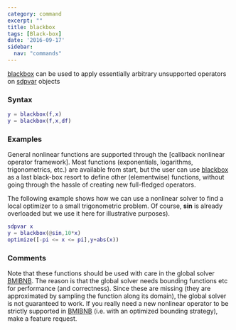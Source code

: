 ```yaml
---
category: command
excerpt: ""
title: blackbox
tags: [Black-box]
date: '2016-09-17'
sidebar:
  nav: "commands"
---
```


[blackbox](/command/blackbox) can be used to apply essentially arbitrary unsupported operators on [sdpvar](/command/sdpvar) objects

### Syntax


````matlab
y = blackbox(f,x)
y = blackbox(f,x,df)
````

### Examples

General nonlinear functions are supported through the [callback nonlinear operator framework]. Most functions (exponentials, logarithms, trigonometrics, etc.) are available from start, but the user can use [blackbox](/command/blackbox) as a last black-box resort to define other (elementwise) functions, without going through the hassle of creating new full-fledged operators.

The following example shows how we can use a nonlinear solver to find a local optimizer to a small trigonometric problem. Of course,  **sin** is already overloaded but we use it here for illustrative purposes).

````matlab
sdpvar x
y = blackbox(@sin,10*x)
optimize([-pi <= x <= pi],y+abs(x))
````

### Comments

Note that these functions should be used with care in the global solver [BMIBNB](/solver/bmibnb). The reason is that the global solver needs bounding functions etc for performance (and correctness). Since these are missing (they are approximated by sampling the function along its domain), the global solver is not guaranteed to work.  If you really need a new nonlinear operator to be strictly supported in [BMIBNB](/solver/bmibnb) (i.e. with an optimized bounding strategy), make a feature request.
